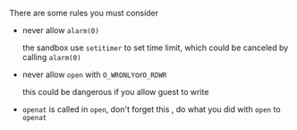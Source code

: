 There are some rules you must consider

- never allow `alarm(0)`

  the sandbox use `setitimer` to set time limit, which could be canceled by calling `alarm(0)`

- never allow `open` with `O_WRONLY`or`O_RDWR`

  this could be dangerous if you allow guest to write 

- `openat` is called in `open`, don't forget this , do what you did with `open` to `openat`
